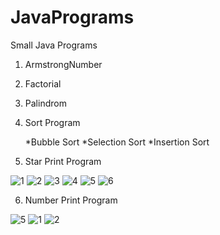 # JavaPrograms
Small Java Programs

1. ArmstrongNumber

2. Factorial

3. Palindrom

4. Sort Program

     *Bubble Sort
     *Selection Sort
     *Insertion Sort
		 
5. Star Print Program

![1](https://user-images.githubusercontent.com/8094093/28255953-ed737c12-6ada-11e7-9b55-f906fdbd2a74.jpg)
![2](https://user-images.githubusercontent.com/8094093/28256225-c31114c2-6add-11e7-9a4e-abf96d627bb5.jpg)
![3](https://user-images.githubusercontent.com/8094093/28256222-c308e8a6-6add-11e7-8fd8-8023495015e7.jpg)
![4](https://user-images.githubusercontent.com/8094093/28256224-c30e1556-6add-11e7-9a48-8b3e5fde97b1.jpg)
![5](https://user-images.githubusercontent.com/8094093/28262618-45ae39b4-6b01-11e7-87b2-5a629d69de0f.jpg)
![6](https://user-images.githubusercontent.com/8094093/28267159-605140f8-6b16-11e7-870d-b5615f5bcc2c.jpg)

6. Number Print Program

![5](https://user-images.githubusercontent.com/8094093/28256223-c30cb4cc-6add-11e7-8a3d-26031564aef2.jpg)
![1](https://user-images.githubusercontent.com/8094093/28262727-bc287cee-6b01-11e7-9b48-18295162efa3.jpg)
![2](https://user-images.githubusercontent.com/8094093/28267776-33bd309e-6b19-11e7-9081-c8e8c347fada.jpg)


     
